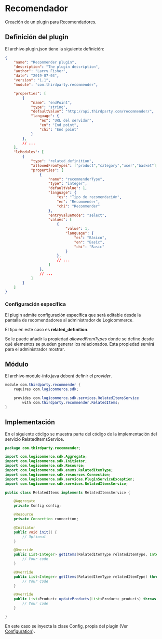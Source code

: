 # Recomendador

Creación de un plugin para Recomendadores.

## Definición del plugin

El archivo plugin.json tiene la siguiente definición:

```json
{
    "name": "Recommender plugin",
    "description": "The plugin description",
    "author": "Larry Fisher",
    "date": "2019-07-03",
    "version": "1.1",
    "module": "com.thirdparty.recommender",

    "properties": [
        {
            "name": "endPoint",
            "type": "string",
            "defaultValue": "http://api.thirdparty.com/recommender/",
            "language": {
                "es": "URL del servidor",
                "en": "End point",
                "chi": "End point"
            }
        },
        // ...
    ],
    "lcModules": [
        {
            "type": "related_definition",
            "allowedFromTypes": ["product","category","user","basket"],
            "properties": [
                {
                    "name": "recommenderType",
                    "type": "integer",
                    "defaultValue": 1,
                    "language": {
                        "es": "Tipo de recomendación",
                        "en": "Recommender",
                        "chi": "Recommender"
                    },
                    "entryValueMode": "select",
                    "values": [
                        {
                            "value": 1,
                            "language": {
                                "es": "Básico",
                                "en": "Basic",
                                "chi": "Basic"
                            }  
                        },
                        // ...
                    ]
                },
                // ...
            ]
        }
    ]
}
```

### Configuración específica

El plugin admite configuración específica que será editable desde la pantalla de recomendadores al administrador de Logicommerce.

El tipo en este caso es **related_definition**.

Se le puede añadir la propiedad *allowedFromTypes* donde se define desde qué elementos se pueden generar los relacionados. Esta propiedad servirá para el administrador mostrar.

## Módulo

El archivo module-info.java deberá definir el *provider*.

```java
module com.thirdparty.recommender {
    requires com.logicommerce.sdk;

    provides com.logicommerce.sdk.services.RelatedItemsService
        with com.thirdparty.recommender.RelatedItems;
}
```

## Implementación

En el siguiente código se muestra parte del código de la implementación del servicio RelatedItemsService.

```java
package com.thirdparty.recommender;

import com.logicommerce.sdk.Aggregate;
import com.logicommerce.sdk.Initiator;
import com.logicommerce.sdk.Resource;
import com.logicommerce.sdk.enums.RelatedItemType;
import com.logicommerce.sdk.resources.Connection;
import com.logicommerce.sdk.services.PluginServiceException;
import com.logicommerce.sdk.services.RelatedItemsService;

public class RelatedItems implements RelatedItemsService {

    @Aggregate
    private Config config;

    @Resource
    private Connection connection;

    @Initiator
    public void init() {
        // Optional
    }

    @Override
    public List<Integer> getItems(RelatedItemType relatedItemType, Integer id) throws PluginServiceException {
        // Your code
    }

    @Override
    public List<Integer> getItems(RelatedItemType relatedItemType) throws PluginServiceException {
        // Your code
    }

    @Override
    public List<Product> updateProducts(List<Product> products) throws PluginServiceException {
        // Your code
    }

}
```

En este caso se inyecta la clase Config, propia del plugin (Ver [Configuration](Configuration.md)).

